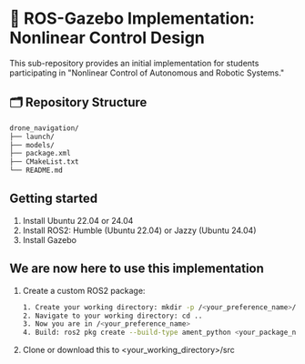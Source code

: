 # 🤖 ROS-Gazebo Implementation: Nonlinear Control Design

This sub-repository provides an initial implementation for students participating in "Nonlinear Control of Autonomous and Robotic Systems."

## 🗂️ Repository Structure

```bash
drone_navigation/
├── launch/ 
├── models/
├── package.xml
├── CMakeList.txt
└── README.md
```
## Getting started
1. Install Ubuntu 22.04 or 24.04
2. Install ROS2: Humble (Ubuntu 22.04) or Jazzy (Ubuntu 24.04)
3. Install Gazebo
## We are now here to use this implementation
1. Create a custom ROS2 package:
   ```bash
   1. Create your working directory: mkdir -p /<your_preference_name>/src
   2. Navigate to your working directory: cd ..
   3. Now you are in /<your_preference_name>
   4. Build: ros2 pkg create --build-type ament_python <your_package_name>
   ```
3. Clone or download this to <your_working_directory>/src

